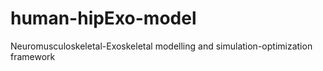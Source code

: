 # human-hipExo-model
Neuromusculoskeletal-Exoskeletal modelling and simulation-optimization framework
